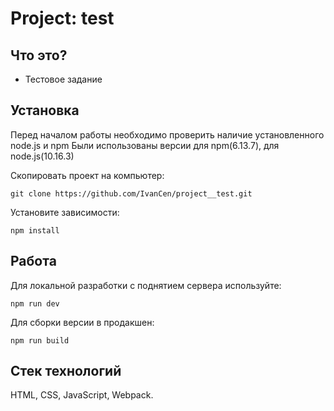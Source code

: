 # Project: test
## Что это?
* Тестовое задание

## Установка

Перед началом работы необходимо проверить наличие установленного node.js и npm
Были использованы версии для npm(6.13.7), для node.js(10.16.3)

Скопировать проект на компьютер:

```
git clone https://github.com/IvanCen/project__test.git
```

Установите зависимости:

```
npm install
```

## Работа

Для локальной разработки с поднятием сервера используйте:

```
npm run dev
```

Для сборки версии в продакшен:

```
npm run build
```

## Стек технологий
HTML, CSS, JavaScript, Webpack.

